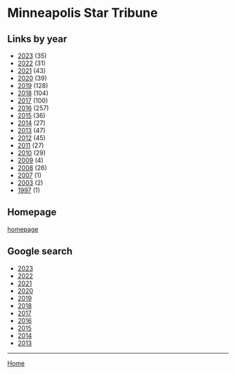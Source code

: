 # Minneapolis Star Tribune

## Links by year

  * [2023](./minneapolis-star-tribune-2023.md) (35)
  * [2022](./minneapolis-star-tribune-2022.md) (31)
  * [2021](./minneapolis-star-tribune-2021.md) (43)
  * [2020](./minneapolis-star-tribune-2020.md) (39)
  * [2019](./minneapolis-star-tribune-2019.md) (128)
  * [2018](./minneapolis-star-tribune-2018.md) (104)
  * [2017](./minneapolis-star-tribune-2017.md) (100)
  * [2016](./minneapolis-star-tribune-2016.md) (257)
  * [2015](./minneapolis-star-tribune-2015.md) (36)
  * [2014](./minneapolis-star-tribune-2014.md) (27)
  * [2013](./minneapolis-star-tribune-2013.md) (47)
  * [2012](./minneapolis-star-tribune-2012.md) (45)
  * [2011](./minneapolis-star-tribune-2011.md) (27)
  * [2010](./minneapolis-star-tribune-2010.md) (29)
  * [2009](./minneapolis-star-tribune-2009.md) (4)
  * [2008](./minneapolis-star-tribune-2008.md) (26)
  * [2007](./minneapolis-star-tribune-2007.md) (1)
  * [2003](./minneapolis-star-tribune-2003.md) (2)
  * [1997](./minneapolis-star-tribune-1997.md) (1)

## Homepage

[homepage](https://www.startribune.com/)

## Google search

  * [2023](https://www.google.com/search?q=site%3Astartribune.com+prince&tbs=cdr%3A1%2Ccd_min%3A1%2F1%2F2023%2Ccd_max%3A12%2F31%2F2023)
  * [2022](https://www.google.com/search?q=site%3Astartribune.com+prince&tbs=cdr%3A1%2Ccd_min%3A1%2F1%2F2022%2Ccd_max%3A12%2F31%2F2022)
  * [2021](https://www.google.com/search?q=site%3Astartribune.com+prince&tbs=cdr%3A1%2Ccd_min%3A1%2F1%2F2021%2Ccd_max%3A12%2F31%2F2021)
  * [2020](https://www.google.com/search?q=site%3Astartribune.com+prince&tbs=cdr%3A1%2Ccd_min%3A1%2F1%2F2020%2Ccd_max%3A12%2F31%2F2020)
  * [2019](https://www.google.com/search?q=site%3Astartribune.com+prince&tbs=cdr%3A1%2Ccd_min%3A1%2F1%2F2019%2Ccd_max%3A12%2F31%2F2019)
  * [2018](https://www.google.com/search?q=site%3Astartribune.com+prince&tbs=cdr%3A1%2Ccd_min%3A1%2F1%2F2018%2Ccd_max%3A12%2F31%2F2018)
  * [2017](https://www.google.com/search?q=site%3Astartribune.com+prince&tbs=cdr%3A1%2Ccd_min%3A1%2F1%2F2017%2Ccd_max%3A12%2F31%2F2017)
  * [2016](https://www.google.com/search?q=site%3Astartribune.com+prince&tbs=cdr%3A1%2Ccd_min%3A1%2F1%2F2016%2Ccd_max%3A12%2F31%2F2016)
  * [2015](https://www.google.com/search?q=site%3Astartribune.com+prince&tbs=cdr%3A1%2Ccd_min%3A1%2F1%2F2015%2Ccd_max%3A12%2F31%2F2015)
  * [2014](https://www.google.com/search?q=site%3Astartribune.com+prince&tbs=cdr%3A1%2Ccd_min%3A1%2F1%2F2014%2Ccd_max%3A12%2F31%2F2014)
  * [2013](https://www.google.com/search?q=site%3Astartribune.com+prince&tbs=cdr%3A1%2Ccd_min%3A1%2F1%2F2013%2Ccd_max%3A12%2F31%2F2013)

----

[Home](../index.md)

